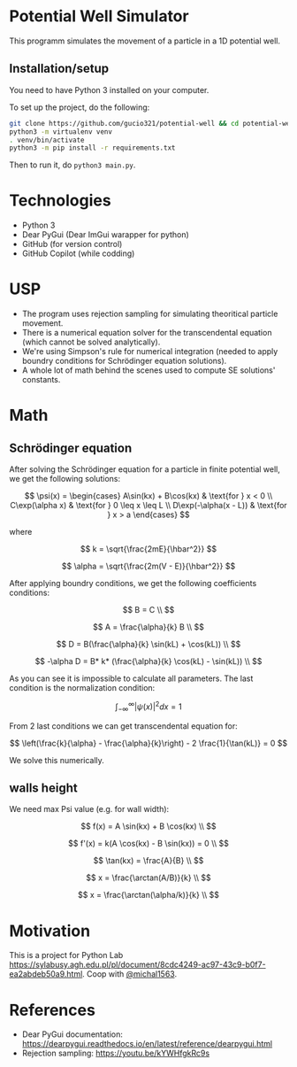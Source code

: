 # Potential Well Simulator

This programm simulates the movement of a particle in a 1D potential well.

## Installation/setup

You need to have Python 3 installed on your computer.

To set up the project, do the following:

```sh
git clone https://github.com/gucio321/potential-well && cd potential-well
python3 -m virtualenv venv
. venv/bin/activate
python3 -m pip install -r requirements.txt
```

Then to run it, do `python3 main.py`.

# Technologies
- Python 3
- Dear PyGui (Dear ImGui warapper for python)
- GitHub (for version control)
- GitHub Copilot (while codding)

# USP

- The program uses rejection sampling for simulating theoritical particle movement.
- There is a numerical equation solver for the transcendental equation (which cannot be solved analytically).
- We're using Simpson's rule for numerical integration (needed to apply boundry conditions for Schrödinger equation solutions).
- A whole lot of math behind the scenes used to compute SE solutions' constants.

# Math

## Schrödinger equation

After solving the Schrödinger equation for a particle in finite potential well, we get the following solutions:

$$
\psi(x) = \begin{cases}
A\sin(kx) + B\cos(kx) & \text{for } x < 0 \\
C\exp(\alpha x) & \text{for } 0 \leq x \leq L \\
D\exp(-\alpha(x - L)) & \text{for } x > a
\end{cases}
$$

where

$$
k = \sqrt{\frac{2mE}{\hbar^2}}
$$

$$
\alpha = \sqrt{\frac{2m(V - E)}{\hbar^2}}
$$

After applying boundry conditions, we get the following coefficients conditions:

$$
B = C \\
$$

$$
A = \frac{\alpha}{k} B \\
$$

$$
D = B(\frac{\alpha}{k} \sin(kL) + \cos(kL)) \\
$$

$$
-\alpha D = B* k* (\frac{\alpha}{k} \cos(kL) - \sin(kL)) \\
$$

As you can see it is impossible to calculate all parameters. The last condition is the normalization condition:

$$
\int_{-\infty}^{\infty} |\psi(x)|^2 dx = 1
$$

From 2 last conditions we can get transcendental equation for:

$$
\left(\frac{k}{\alpha} - \frac{\alpha}{k}\right) - 2 \frac{1}{\tan(kL)} = 0
$$

We solve this numerically.

## walls height

We need max Psi value (e.g. for wall width):

$$
f(x) = A \sin(kx) + B \cos(kx) \\
$$

$$
f'(x) = k(A \cos(kx) - B \sin(kx)) = 0 \\
$$

$$
\tan(kx) = \frac{A}{B} \\
$$

$$
x = \frac{\arctan(A/B)}{k} \\
$$

$$
x = \frac{\arctan(\alpha/k)}{k} \\
$$

# Motivation

This is a project for Python Lab https://sylabusy.agh.edu.pl/pl/document/8cdc4249-ac97-43c9-b0f7-ea2abdeb50a9.html.
Coop with [@michal1563](https://github.com/michal1563).

# References

- Dear PyGui documentation: https://dearpygui.readthedocs.io/en/latest/reference/dearpygui.html
- Rejection sampling: https://youtu.be/kYWHfgkRc9s
